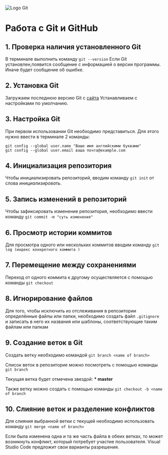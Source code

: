 ![Logo Git](git-logo.png)
# Работа с Git и GitHub

## 1. Проверка наличия установленного Git
В терминале выполнить команду `git --version`
Если Git установлен,появится сообщение с информацией о версии программы. Иначе будет сообщение об ошибке.

## 2. Установка Git
Загружаем последнюю версию Git с [сайта](https://git-scm.com/downloads) 
Устанавливаем с настройками по умолчанию.

## 3. Настройка Git
При первом использовании Git необходимо представиться.
Для этого нужно ввести в терминале 2 команды:
```
git config --global user.name "Ваше имя английскими буквами"
git config --global user.email ваша почта@example.com

```

## 4. Инициализация репозитория
Чтобы инициализировать репозиторий, вводим команду `git init` от слова *инициализировать*.

## 5. Запись изменений в репозиторий
Чтобы зафиксировать изменение репозитория, необходимо ввести команду `git commit -m "суть изменения"`

## 6. Просмотр истории коммитов
Для просмотра одного или нескольких коммитов вводим команду `git log (индекс конкретного коммита )`

## 7. Перемещение между сохранениями
Переход от одного коммита к другому осуществляется с помощью команды `git checkout`

## 8. Игнорирование файлов
Для того, чтобы исключить из отслеживания в репозитории определённые файлы или папки, необходимо создать файл `.gitignore ` и записать в него их названия или шаблоны, соответствующие таким файлам или папкам

## 9. Создание веток в Git
Создать ветку необходимо командой `git branch <name of branch>`

Список веток в репозиторие можно посмотреть с помощью команды `git branch`

Текущая ветка будет отмечена звездой: **\* master**

Также ветку можно создать с помощью команды `git checkout -b <name of branch`

## 10. Слияние веток и разделение конфликтов
Для слияния выбранной ветки с текущей необходимо использовать команду `git merge <name of branch>`

Если была изменена одна и та же часть файла в обеих ветках, то может возникнуть конфликт, который потребует участие пользователя. Visual Studio Code предложит свои варианты разрешения.
